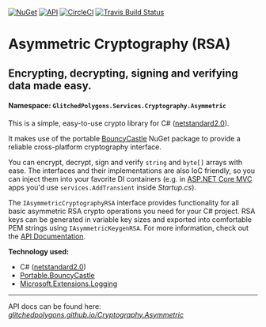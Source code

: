 [![NuGet](https://img.shields.io/nuget/v/GlitchedPolygons.Services.Cryptography.Asymmetric.svg)](https://www.nuget.org/packages/GlitchedPolygons.Services.Cryptography.Asymmetric)
[![API](https://img.shields.io/badge/api-docs-brightgreen.svg)](https://glitchedpolygons.github.io/Cryptography.Asymmetric/api/GlitchedPolygons.Services.Cryptography.Asymmetric.html) [![CircleCI](https://circleci.com/gh/GlitchedPolygons/Cryptography.Asymmetric.svg?style=shield)](https://circleci.com/gh/GlitchedPolygons/Cryptography.Asymmetric) [![Travis Build Status](https://travis-ci.org/GlitchedPolygons/Cryptography.Asymmetric.svg?branch=master)](https://travis-ci.org/GlitchedPolygons/Cryptography.Asymmetric)

# Asymmetric Cryptography (RSA)

## Encrypting, decrypting, signing and verifying data made easy.

#### Namespace:  `GlitchedPolygons.Services.Cryptography.Asymmetric`

This is a simple, easy-to-use crypto library for C# ([netstandard2.0](https://github.com/dotnet/standard/blob/master/docs/versions/netstandard2.0.md)).

It makes use of the portable [BouncyCastle](https://www.bouncycastle.org/) NuGet package to provide a reliable cross-platform cryptography interface.

You can encrypt, decrypt, sign and verify `string` and `byte[]` arrays with ease. The interfaces and their implementations are also IoC friendly, so you can inject them into your favorite DI containers (e.g. in [ASP.NET Core MVC](https://docs.microsoft.com/en-us/aspnet/core/mvc/overview?view=aspnetcore-2.2) apps you'd use `services.AddTransient` inside _Startup.cs_).

The `IAsymmetricCryptographyRSA` interface provides functionality for all basic asymmetric RSA crypto operations you need for your C# project. 
RSA keys can be generated in variable key sizes and exported into comfortable PEM strings using `IAsymmetricKeygenRSA`.
For more information, check out the [API Documentation](https://glitchedpolygons.github.io/Cryptography.Asymmetric/api/GlitchedPolygons.Services.Cryptography.Asymmetric.html).

**Technology used:**
* C# ([netstandard2.0](https://github.com/dotnet/standard/blob/master/docs/versions/netstandard2.0.md))
* [Portable.BouncyCastle](https://github.com/onovotny/bc-csharp)
* [Microsoft.Extensions.Logging](https://github.com/aspnet/Extensions/tree/master/src/Logging)

---

API docs can be found here:
_[glitchedpolygons.github.io/Cryptography.Asymmetric](https://glitchedpolygons.github.io/Cryptography.Asymmetric/api/GlitchedPolygons.Services.Cryptography.Asymmetric.html)_
